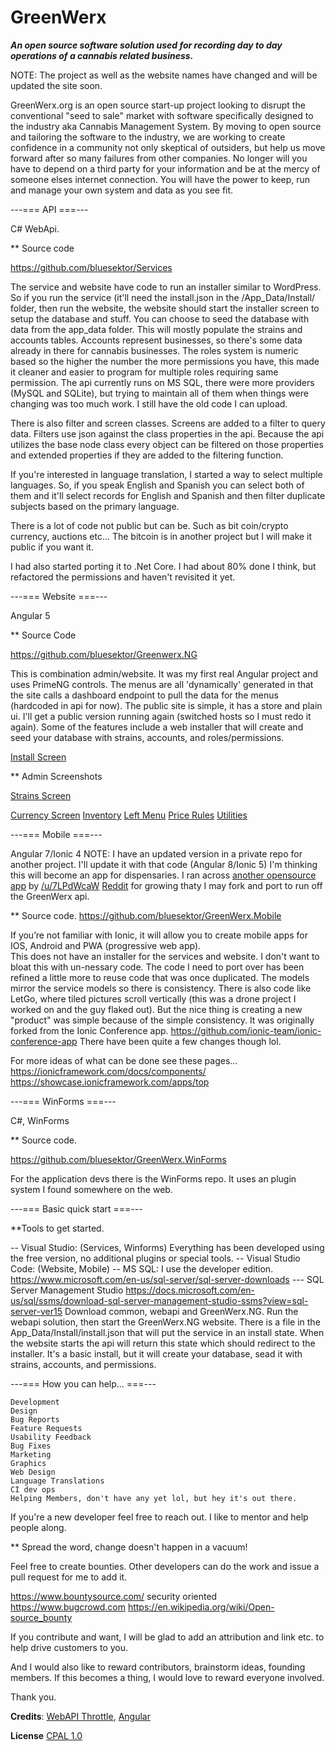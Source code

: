  
# GreenWerx #  

***An open source software solution used for recording day to day operations of a cannabis related business.***


NOTE: The project as well as the website names have changed and will be updated the site soon.

 GreenWerx.org is an open source start-up project looking to disrupt the conventional "seed to sale" market with software specifically designed to the industry aka Cannabis Management System. By moving to open source and tailoring the software to the industry, we are working to create confidence in a community not only skeptical of outsiders, but help us move forward after so many failures from other companies. No longer will you have to depend on a third party for your information and be at the mercy of someone elses internet connection. You will have the power to keep, run and manage your own system and data as you see fit.



---=== API ===---

C# WebApi.

** Source code

https://github.com/bluesektor/Services

The service and website have code to run an installer similar
to WordPress. So if you run the service (it'll need the install.json in the
/App_Data/Install/ folder, then run the website, the website should start the installer screen to
setup the database and stuff. You can choose to seed the database with data from 
the app_data folder. This will mostly populate the strains and accounts tables.
Accounts represent businesses, so there's some data already in there for cannabis businesses.
The roles system is numeric based so the higher the number the more permissions you have, this
made it cleaner and easier to program for multiple roles requiring same permission.
The api currently runs on MS SQL, there were more providers (MySQL and SQLite),
but trying to maintain all of them when things were changing was too much work. I still have the old code I can upload.

There is also filter and screen classes. Screens are added to a filter to query data.
Filters use json against the class properties in the api. Because the api
utilizes the base node class every object can be filtered on those properties
and extended properties if they are added to the filtering function.

If you're interested in language translation, I started a way to select multiple languages.
So, if you speak English and Spanish you can select both of them and it'll select records
for English and Spanish and then filter duplicate subjects based on the primary language.

There is a lot of code not public but can be. Such as
bit coin/crypto currency, auctions etc... The bitcoin is in another
project but I will make it public if you want it. 
 
I had also started porting it to .Net Core. I had about 80% done I think, but refactored the permissions and
haven't revisited it yet.

---=== Website ===---

Angular 5

** Source Code

https://github.com/bluesektor/Greenwerx.NG

This is combination admin/website. It was my first real Angular project and
uses PrimeNG controls. The menus are all 'dynamically' generated in that
the site calls a dashboard endpoint to pull the data for the menus (hardcoded in api for now). 
The public site is simple, it has a store and plain ui. I'll get a public version running
again (switched hosts so I must redo it again).
Some of the features include a web installer that will create and seed your
database with strains, accounts, and roles/permissions. 

<a href="https://greenwerx.org/img/greenwerx.install.png">Install Screen</a>


 ** Admin Screenshots
 
 <a href="https://greenwerx.org/img/admin.strains.png">Strains Screen</a>

<a href="https://greenwerx.org/img/admin.currency.add.png">Currency  Screen</a>
<a href="https://greenwerx.org/img/admin.inventory.png">Inventory</a>
<a href="https://greenwerx.org/img/admin.leftmenu.png">Left Menu</a>
<a href="https://greenwerx.org/img/admin.pricerule.add.png"> Price Rules</a>
<a href="https://greenwerx.org/img/admin.utilities.png"> Utilities</a>


---=== Mobile ===---

Angular 7/Ionic 4
NOTE: I have an updated version in a private repo for another project. I'll
update it with that code (Angular 8/Ionic 5)
I'm thinking this will become an app for dispensaries. I ran across
<a href="https://github.com/7LPdWcaW"> another opensource app</a>
 by <a href="/u/7LPdWcaW">/u/7LPdWcaW</a>  <a href="https://www.reddit.com/r/GrowUtils/">Reddit</a> for growing thaty I may fork and port to run off
the GreenWerx api.


** Source code.
https://github.com/bluesektor/GreenWerx.Mobile

If you’re not familiar with Ionic, it will allow you to create
mobile apps for IOS, Android and PWA (progressive web app).   
This does not have an installer for the services and website. I don't want
to bloat this with un-nessary code.
 The code I need to port over has been refined a little more to reuse 
code that was once duplicated. The models mirror the service models so
there is consistency.  There is also code like LetGo, where
 tiled pictures scroll vertically (this was a drone project I worked on and the
guy flaked out). But the nice thing is creating a new "product" was simple because
of the simple consistency.
It was originally forked from the Ionic Conference app. https://github.com/ionic-team/ionic-conference-app
 There have been quite a few changes though lol.
 
For more ideas of what can be done see these pages...
https://ionicframework.com/docs/components/
https://showcase.ionicframework.com/apps/top




---=== WinForms ===---

C#, WinForms

** Source code.

https://github.com/bluesektor/GreenWerx.WinForms

For the application devs there is the WinForms repo. It uses an plugin
system I found somewhere on the web. 



---=== Basic quick start ===---

**Tools to get started.

-- Visual Studio: (Services, Winforms) Everything has been developed using the free version, no additional plugins or special tools.
-- Visual Studio Code: (Website, Mobile) 
-- MS SQL: I use the developer edition. https://www.microsoft.com/en-us/sql-server/sql-server-downloads
--- SQL Server Management Studio https://docs.microsoft.com/en-us/sql/ssms/download-sql-server-management-studio-ssms?view=sql-server-ver15
Download common, webapi and GreenWerx.NG. Run the webapi solution,
then start the GreenWerx.NG website. There is a file in the App_Data/Install/install.json
that will put the service in an install state. When the website starts the api will return
this state which should redirect to the installer. It's a basic install, but it will create
your database, sead it with strains, accounts, and permissions.

---=== How you can help... ===---

	Development
	Design
	Bug Reports  
	Feature Requests
	Usability Feedback
	Bug Fixes
	Marketing
	Graphics
	Web Design
	Language Translations
	CI dev ops
	Helping Members, don't have any yet lol, but hey it's out there.
If you're a new developer feel free to reach out. I like
to mentor and help people along.  

** Spread the word, change doesn't happen in a vacuum!

Feel free 
to create bounties. Other developers can do the work and issue
a pull request for me to add it.

https://www.bountysource.com/
security oriented
https://www.bugcrowd.com
https://en.wikipedia.org/wiki/Open-source_bounty

If you contribute and want, I will be glad to add an attribution and link
etc. to help drive customers to you.

And I would also like to reward contributors, brainstorm
ideas, founding members. If this becomes a thing, I would love
to reward everyone involved. 

Thank you.


**Credits**: [WebAPI Throttle](https://github.com/stefanprodan/WebApiThrottle), [Angular](https://github.com/angular)

**License** [CPAL 1.0](https://opensource.org/licenses/CPAL-1.0)


